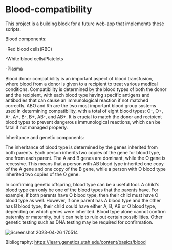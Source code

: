 # Blood-compatibility


This project is a building block for a future web-app that implememts these scripts.




Blood components:

-Red blood cells(RBC)

-White blood cells/Platelets

-Plasma

Blood donor compatibility is an important aspect of blood transfusion, where blood from a donor is given to a recipient to treat various medical conditions. Compatibility is determined by the blood types of both the donor and the recipient, with each blood type having specific antigens and antibodies that can cause an immunological reaction if not matched correctly. ABO and Rh are the two most important blood group systems used in determining compatibility, with a total of eight blood types: O-, O+, A-, A+, B-, B+, AB-, and AB+. It is crucial to match the donor and recipient blood types to prevent dangerous immunological reactions, which can be fatal if not managed properly.

 


Inheritance and genetic components:


The inheritance of blood type is determined by the genes inherited from both parents. Each person inherits two copies of the gene for blood type, one from each parent. The A and B genes are dominant, while the O gene is recessive. This means that a person with AB blood type inherited one copy of the A gene and one copy of the B gene, while a person with O blood type inherited two copies of the O gene. 



In confirming genetic offspring, blood type can be a useful tool. A child's blood type can only be one of the blood types that the parents have. For example, if both parents have O blood type, then their child must have O blood type as well. However, if one parent has A blood type and the other has B blood type, their child could have either A, B, AB or O blood type, depending on which genes were inherited. Blood type alone cannot confirm paternity or maternity, but it can help to rule out certain possibilities. Other genetic testing such as DNA testing may be required for confirmation.

![Screenshot 2023-04-26 170514](https://user-images.githubusercontent.com/59809057/234601138-86742449-ab24-47c2-aeee-4e34ce11da92.jpg)




Bibliography:
https://learn.genetics.utah.edu/content/basics/blood
